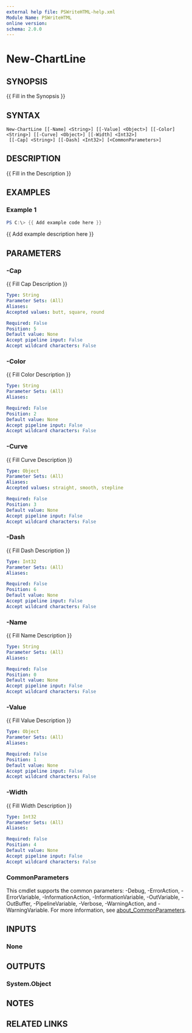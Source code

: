 ```yaml
---
external help file: PSWriteHTML-help.xml
Module Name: PSWriteHTML
online version:
schema: 2.0.0
---
```


# New-ChartLine

## SYNOPSIS
{{ Fill in the Synopsis }}

## SYNTAX

```
New-ChartLine [[-Name] <String>] [[-Value] <Object>] [[-Color] <String>] [[-Curve] <Object>] [[-Width] <Int32>]
 [[-Cap] <String>] [[-Dash] <Int32>] [<CommonParameters>]
```

## DESCRIPTION
{{ Fill in the Description }}

## EXAMPLES

### Example 1
```powershell
PS C:\> {{ Add example code here }}
```

{{ Add example description here }}

## PARAMETERS

### -Cap
{{ Fill Cap Description }}

```yaml
Type: String
Parameter Sets: (All)
Aliases:
Accepted values: butt, square, round

Required: False
Position: 5
Default value: None
Accept pipeline input: False
Accept wildcard characters: False
```

### -Color
{{ Fill Color Description }}

```yaml
Type: String
Parameter Sets: (All)
Aliases:

Required: False
Position: 2
Default value: None
Accept pipeline input: False
Accept wildcard characters: False
```

### -Curve
{{ Fill Curve Description }}

```yaml
Type: Object
Parameter Sets: (All)
Aliases:
Accepted values: straight, smooth, stepline

Required: False
Position: 3
Default value: None
Accept pipeline input: False
Accept wildcard characters: False
```

### -Dash
{{ Fill Dash Description }}

```yaml
Type: Int32
Parameter Sets: (All)
Aliases:

Required: False
Position: 6
Default value: None
Accept pipeline input: False
Accept wildcard characters: False
```

### -Name
{{ Fill Name Description }}

```yaml
Type: String
Parameter Sets: (All)
Aliases:

Required: False
Position: 0
Default value: None
Accept pipeline input: False
Accept wildcard characters: False
```

### -Value
{{ Fill Value Description }}

```yaml
Type: Object
Parameter Sets: (All)
Aliases:

Required: False
Position: 1
Default value: None
Accept pipeline input: False
Accept wildcard characters: False
```

### -Width
{{ Fill Width Description }}

```yaml
Type: Int32
Parameter Sets: (All)
Aliases:

Required: False
Position: 4
Default value: None
Accept pipeline input: False
Accept wildcard characters: False
```

### CommonParameters
This cmdlet supports the common parameters: -Debug, -ErrorAction, -ErrorVariable, -InformationAction, -InformationVariable, -OutVariable, -OutBuffer, -PipelineVariable, -Verbose, -WarningAction, and -WarningVariable. For more information, see [about_CommonParameters](http://go.microsoft.com/fwlink/?LinkID=113216).

## INPUTS

### None

## OUTPUTS

### System.Object
## NOTES

## RELATED LINKS
